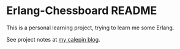 # Erlang-Chessboard README

This is a personal learning project, trying to learn me some Erlang.

See project notes at [my calepin blog](http://macintux.calepin.co/tag/chessboard.html).

